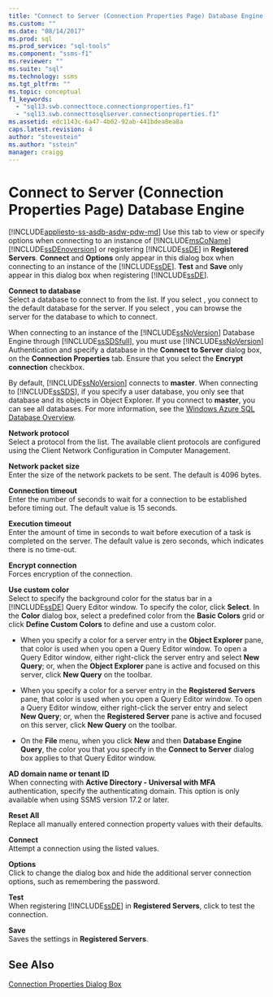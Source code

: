 ```yaml
---
title: "Connect to Server (Connection Properties Page) Database Engine | Microsoft Docs"
ms.custom: ""
ms.date: "08/14/2017"
ms.prod: sql
ms.prod_service: "sql-tools"
ms.component: "ssms-f1"
ms.reviewer: ""
ms.suite: "sql"
ms.technology: ssms
ms.tgt_pltfrm: ""
ms.topic: conceptual
f1_keywords: 
  - "sql13.swb.connecttoce.connectionproperties.f1"
  - "sql13.swb.connecttosqlserver.connectionproperties.f1"
ms.assetid: edc1143c-6a47-4b02-92ab-441bdea8ea8a
caps.latest.revision: 4
author: "stevestein"
ms.author: "sstein"
manager: craigg
---
```

# Connect to Server (Connection Properties Page) Database Engine
[!INCLUDE[appliesto-ss-asdb-asdw-pdw-md](../../includes/appliesto-ss-asdb-asdw-pdw-md.md)]
Use this tab to view or specify options when connecting to an instance of [!INCLUDE[msCoName](../../includes/msconame_md.md)] [!INCLUDE[ssDEnoversion](../../includes/ssdenoversion_md.md)] or registering [!INCLUDE[ssDE](../../includes/ssde_md.md)] in **Registered Servers**. **Connect** and **Options** only appear in this dialog box when connecting to an instance of the [!INCLUDE[ssDE](../../includes/ssde_md.md)]. **Test** and **Save** only appear in this dialog box when registering [!INCLUDE[ssDE](../../includes/ssde_md.md)].  
  
**Connect to database**  
Select a database to connect to from the list. If you select **<default>**, you connect to the default database for the server. If you select **<Browse server>**, you can browse the server for the database to which to connect.  
  
When connecting to an instance of the [!INCLUDE[ssNoVersion](../../includes/ssnoversion_md.md)] Database Engine through [!INCLUDE[ssSDSfull](../../includes/sssdsfull_md.md)], you must use [!INCLUDE[ssNoVersion](../../includes/ssnoversion_md.md)] Authentication and specify a database in the **Connect to Server** dialog box, on the **Connection Properties** tab. Ensure that you select the **Encrypt connection** checkbox.  
  
By default, [!INCLUDE[ssNoVersion](../../includes/ssnoversion_md.md)] connects to **master**. When connecting to [!INCLUDE[ssSDS](../../includes/sssds_md.md)], if you specify a user database, you only see that database and its objects in Object Explorer. If you connect to **master**, you can see all databases. For more information, see the [Windows Azure SQL Database Overview](http://go.microsoft.com/fwlink/?LinkId=163948).  
  
**Network protocol**  
Select a protocol from the list. The available client protocols are configured using the Client Network Configuration in Computer Management.  
  
**Network packet size**  
Enter the size of the network packets to be sent. The default is 4096 bytes.  
  
**Connection timeout**  
Enter the number of seconds to wait for a connection to be established before timing out. The default value is 15 seconds.  
  
**Execution timeout**  
Enter the amount of time in seconds to wait before execution of a task is completed on the server. The default value is zero seconds, which indicates there is no time-out.  
  
**Encrypt connection**  
Forces encryption of the connection.  
  
**Use custom color**  
Select to specify the background color for the status bar in a [!INCLUDE[ssDE](../../includes/ssde_md.md)] Query Editor window. To specify the color, click **Select**. In the **Color** dialog box, select a predefined color from the **Basic Colors** grid or click **Define Custom Colors** to define and use a custom color.  
  
-   When you specify a color for a server entry in the **Object Explorer** pane, that color is used when you open a Query Editor window. To open a Query Editor window, either right-click the server entry and select **New Query**; or, when the **Object Explorer** pane is active and focused on this server, click **New Query** on the toolbar.  
  
-   When you specify a color for a server entry in the **Registered Servers** pane, that color is used when you open a Query Editor window. To open a Query Editor window, either right-click the server entry and select **New Query**; or, when the **Registered Server** pane is active and focused on this server, click **New Query** on the toolbar.  
  
-   On the **File** menu, when you click **New** and then **Database Engine Query**, the color you that you specify in the **Connect to Server** dialog box applies to that Query Editor window.  
  
**AD domain name or tenant ID**  
When connecting with **Active Directory - Universal with MFA** authentication, specify the authenticating domain. This option is only available when using SSMS version 17.2 or later. 

**Reset All**  
Replace all manually entered connection property values with their defaults.  
  
**Connect**  
Attempt a connection using the listed values.  
  
**Options**  
Click to change the dialog box and hide the additional server connection options, such as remembering the password.  
  
**Test**  
When registering [!INCLUDE[ssDE](../../includes/ssde_md.md)] in **Registered Servers**, click to test the connection.  
  
**Save**  
Saves the settings in **Registered Servers**.  
  
## See Also  
[Connection Properties Dialog Box](../../ssms/f1-help/connection-properties-dialog-box.md)  
  
